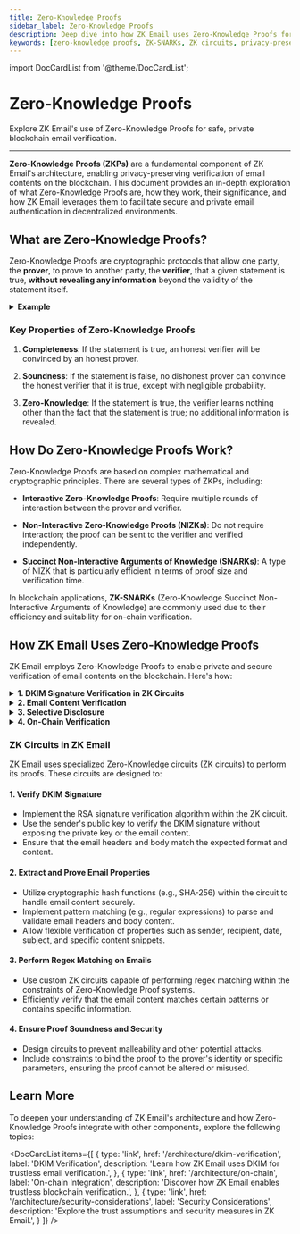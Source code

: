 ```yaml
---
title: Zero-Knowledge Proofs
sidebar_label: Zero-Knowledge Proofs
description: Deep dive into how ZK Email uses Zero-Knowledge Proofs for private email verification, including ZK-SNARKs, circuit design, and selective disclosure mechanisms
keywords: [zero-knowledge proofs, ZK-SNARKs, ZK circuits, privacy-preserving verification, selective disclosure, cryptographic protocols, blockchain verification, DKIM verification, proof generation, circuit design]
---
```


import DocCardList from '@theme/DocCardList';

# Zero-Knowledge Proofs

<div style={{fontSize: '1.2em'}}>
Explore ZK Email's use of Zero-Knowledge Proofs for safe, private blockchain email verification.
</div>

---

**Zero-Knowledge Proofs (ZKPs)** are a fundamental component of ZK Email's architecture, enabling privacy-preserving verification of email contents on the blockchain. This document provides an in-depth exploration of what Zero-Knowledge Proofs are, how they work, their significance, and how ZK Email leverages them to facilitate secure and private email authentication in decentralized environments.

## What are Zero-Knowledge Proofs?

Zero-Knowledge Proofs are cryptographic protocols that allow one party, the **prover**, to prove to another party, the **verifier**, that a given statement is true, **without revealing any information** beyond the validity of the statement itself.


<details>
<summary><strong>Example</strong></summary>

Imagine a scenario where **Alice (the prover)** wants to prove to **Bob (the verifier)** that she knows the password to a secret door, without revealing the password itself. Here's how this could work using a Zero-Knowledge Proof:

1. Bob and Alice agree on a large, circular room with a door that can only be opened with a secret password.
2. Alice enters the room, and Bob waits outside.
3. Bob randomly chooses to ask Alice to exit from either the left or right side of the door.
4. If Alice knows the password, she can always exit from the side Bob requests.
5. If Alice doesn't know the password, she has a 50% chance of guessing the correct side.
6. They repeat this process multiple times.

After many repetitions, if Alice always exits from the correct side, Bob can be confident that Alice knows the password, without Alice ever revealing what the password is.
</details>


### Key Properties of Zero-Knowledge Proofs

1. **Completeness**: If the statement is true, an honest verifier will be convinced by an honest prover.

2. **Soundness**: If the statement is false, no dishonest prover can convince the honest verifier that it is true, except with negligible probability.

3. **Zero-Knowledge**: If the statement is true, the verifier learns nothing other than the fact that the statement is true; no additional information is revealed.

## How Do Zero-Knowledge Proofs Work?

Zero-Knowledge Proofs are based on complex mathematical and cryptographic principles. There are several types of ZKPs, including:

- **Interactive Zero-Knowledge Proofs**: Require multiple rounds of interaction between the prover and verifier.

- **Non-Interactive Zero-Knowledge Proofs (NIZKs)**: Do not require interaction; the proof can be sent to the verifier and verified independently.

- **Succinct Non-Interactive Arguments of Knowledge (SNARKs)**: A type of NIZK that is particularly efficient in terms of proof size and verification time.

In blockchain applications, **ZK-SNARKs** (Zero-Knowledge Succinct Non-Interactive Arguments of Knowledge) are commonly used due to their efficiency and suitability for on-chain verification.

## How ZK Email Uses Zero-Knowledge Proofs

ZK Email employs Zero-Knowledge Proofs to enable private and secure verification of email contents on the blockchain. Here's how:

<details>
<summary><strong>1. DKIM Signature Verification in ZK Circuits</strong></summary>

**Objective**: Prove that a valid DKIM signature exists for an email without revealing the email's contents or the signature itself.

**Process**:
- The prover constructs a Zero-Knowledge Proof that they possess an email with a valid DKIM signature.
- The proof includes verification of the DKIM signature using the sender's public key, all within the ZK circuit.

**Benefits**:
- Ensures the email's authenticity and integrity without exposing sensitive information.
</details>

<details>
<summary><strong>2. Email Content Verification</strong></summary>

**Objective**: Prove specific properties or contents of an email without exposing the entire message.

**Examples**:
- **Ownership Proof**: Demonstrate ownership of an email address.
- **Content Confirmation**: Verify that an email contains a specific phrase, code, or piece of information.

**Process**:
- The ZK circuit includes constraints that check for specific patterns or values in the email content.
- Only necessary information is exposed in the proof's public inputs, keeping other data private.

**Benefits**:
- Allows users to prove statements about the email content while maintaining confidentiality.
</details>

<details>
<summary><strong>3. Selective Disclosure</strong></summary>

**Objective**: Enable users to choose which parts of an email to reveal and which to keep private, all while proving the authenticity of the revealed information.

**Process**:
- The ZK circuit is designed to allow selective disclosure of certain fields or content within the email.
- Users can reveal specific properties (e.g., sender domain, date) without exposing other sensitive information.

**Benefits**:
- Provides granular control over information sharing.
- Enhances privacy and user autonomy.
</details>

<details>
<summary><strong>4. On-Chain Verification</strong></summary>

**Objective**: Facilitate trustless and decentralized verification of proofs on the blockchain.

**Process**:
- The generated Zero-Knowledge Proof is submitted to a smart contract on the blockchain.
- The smart contract verifies the proof using the appropriate verification key.
- Upon successful verification, the contract can execute predefined actions based on the proof.

**Benefits**:
- Eliminates the need for trusted intermediaries.
- Aligns with decentralized principles of blockchain technology.
</details>

### ZK Circuits in ZK Email

ZK Email uses specialized Zero-Knowledge circuits (ZK circuits) to perform its proofs. These circuits are designed to:

#### 1. Verify DKIM Signature

- Implement the RSA signature verification algorithm within the ZK circuit.
- Use the sender's public key to verify the DKIM signature without exposing the private key or the email content.
- Ensure that the email headers and body match the expected format and content.

#### 2. Extract and Prove Email Properties

- Utilize cryptographic hash functions (e.g., SHA-256) within the circuit to handle email content securely.
- Implement pattern matching (e.g., regular expressions) to parse and validate email headers and body content.
- Allow flexible verification of properties such as sender, recipient, date, subject, and specific content snippets.

#### 3. Perform Regex Matching on Emails

- Use custom ZK circuits capable of performing regex matching within the constraints of Zero-Knowledge Proof systems.
- Efficiently verify that the email content matches certain patterns or contains specific information.

#### 4. Ensure Proof Soundness and Security

- Design circuits to prevent malleability and other potential attacks.
- Include constraints to bind the proof to the prover's identity or specific parameters, ensuring the proof cannot be altered or misused.

## Learn More

To deepen your understanding of ZK Email's architecture and how Zero-Knowledge Proofs integrate with other components, explore the following topics:

<DocCardList 
  items={[
    {
      type: 'link',
      href: '/architecture/dkim-verification',
      label: 'DKIM Verification',
      description: 'Learn how ZK Email uses DKIM for trustless email verification.',
    },
    {
      type: 'link',
      href: '/architecture/on-chain',
      label: 'On-chain Integration',
      description: 'Discover how ZK Email enables trustless blockchain verification.',
    },
    {
      type: 'link',
      href: '/architecture/security-considerations',
      label: 'Security Considerations',
      description: 'Explore the trust assumptions and security measures in ZK Email.',
    }
  ]}
/>

